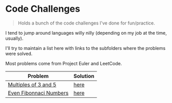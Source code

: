 # Code Challenges

> Holds a bunch of the code challenges I've done for fun/practice.

I tend to jump around languages willy nilly (depending on my job at the time, usually).

I'll try to maintain a list here with links to the subfolders where the problems were solved.

Most problems come from Project Euler and LeetCode.

| Problem                                                      | Solution                                                        |
| ------------------------------------------------------------ | --------------------------------------------------------------- |
| [Multiples of 3 and 5](https://projecteuler.net/problem=1)   | [here](./python/project-euler/multiples-of-3-and-5/solution.py) |
| [Even Fibonnaci Numbers](https://projecteuler.net/problem=2) | [here](./python/project-euler/even-fibonacci/solution.py)       |
